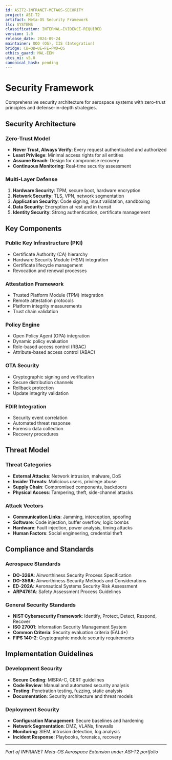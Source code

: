 ```yaml
---
id: ASIT2-INFRANET-METAOS-SECURITY
project: ASI-T2
artifact: Meta-OS Security Framework
llc: SYSTEMS
classification: INTERNAL–EVIDENCE-REQUIRED
version: 1.0
release_date: 2024-09-24
maintainer: OOO (OS), IIS (Integration)
bridge: CB→QB→UE→FE→FWD→QS
ethics_guard: MAL-EEM
utcs_mi: v5.0
canonical_hash: pending
---
```


# Security Framework

Comprehensive security architecture for aerospace systems with zero-trust principles and defense-in-depth strategies.

## Security Architecture

### Zero-Trust Model
- **Never Trust, Always Verify**: Every request authenticated and authorized
- **Least Privilege**: Minimal access rights for all entities
- **Assume Breach**: Design for compromise recovery
- **Continuous Monitoring**: Real-time security assessment

### Multi-Layer Defense
1. **Hardware Security**: TPM, secure boot, hardware encryption
2. **Network Security**: TLS, VPN, network segmentation
3. **Application Security**: Code signing, input validation, sandboxing
4. **Data Security**: Encryption at rest and in transit
5. **Identity Security**: Strong authentication, certificate management

## Key Components

### Public Key Infrastructure (PKI)
- Certificate Authority (CA) hierarchy
- Hardware Security Module (HSM) integration
- Certificate lifecycle management
- Revocation and renewal processes

### Attestation Framework
- Trusted Platform Module (TPM) integration
- Remote attestation protocols
- Platform integrity measurements
- Trust chain validation

### Policy Engine
- Open Policy Agent (OPA) integration
- Dynamic policy evaluation
- Role-based access control (RBAC)
- Attribute-based access control (ABAC)

### OTA Security
- Cryptographic signing and verification
- Secure distribution channels
- Rollback protection
- Update integrity validation

### FDIR Integration
- Security event correlation
- Automated threat response
- Forensic data collection
- Recovery procedures

## Threat Model

### Threat Categories
- **External Attacks**: Network intrusion, malware, DoS
- **Insider Threats**: Malicious users, privilege abuse
- **Supply Chain**: Compromised components, backdoors
- **Physical Access**: Tampering, theft, side-channel attacks

### Attack Vectors
- **Communication Links**: Jamming, interception, spoofing
- **Software**: Code injection, buffer overflow, logic bombs
- **Hardware**: Fault injection, power analysis, timing attacks
- **Human Factors**: Social engineering, credential theft

## Compliance and Standards

### Aerospace Standards
- **DO-326A**: Airworthiness Security Process Specification
- **DO-356A**: Airworthiness Security Methods and Considerations
- **ED-202A**: Aeronautical Systems Security Risk Assessment
- **ARP4761A**: Safety Assessment Process Guidelines

### General Security Standards
- **NIST Cybersecurity Framework**: Identify, Protect, Detect, Respond, Recover
- **ISO 27001**: Information Security Management System
- **Common Criteria**: Security evaluation criteria (EAL4+)
- **FIPS 140-2**: Cryptographic module security requirements

## Implementation Guidelines

### Development Security
- **Secure Coding**: MISRA-C, CERT guidelines
- **Code Review**: Manual and automated security analysis
- **Testing**: Penetration testing, fuzzing, static analysis
- **Documentation**: Security architecture and threat models

### Deployment Security
- **Configuration Management**: Secure baselines and hardening
- **Network Segmentation**: DMZ, VLANs, firewalls
- **Monitoring**: SIEM, intrusion detection, log analysis
- **Incident Response**: Playbooks, forensics, recovery

---

*Part of INFRANET Meta-OS Aerospace Extension under ASI-T2 portfolio*